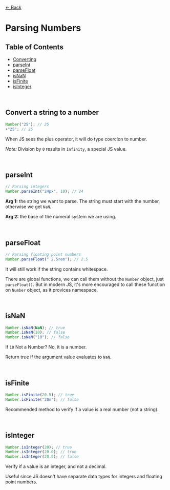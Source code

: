 [&larr; Back](./README.md)

# Parsing Numbers

## Table of Contents

- [Converting](#convert-a-string-to-a-number)
- [parseInt](#parseint)
- [parseFloat](#parsefloat)
- [isNaN](#isnan)
- [isFinite](#isfinite)
- [isInteger](#isinteger)

<br>

## Convert a string to a number

```js
Number("25"); // 25
+"25"; // 25
```

When JS sees the plus operator, it will do type coercion to number.

_Note:_ Division by `0` results in `Infinity`, a special JS value.

<br>

## parseInt

```js
// Parsing integers
Number.parseInt("24px", 10); // 24
```

**Arg 1:** the string we want to parse. The string must start with the number, otherwise we get `NaN`.

**Arg 2:** the base of the numeral system we are using.

<br>

## parseFloat

```js
// Parsing floating point numbers
Number.parseFloat(" 2.5rem"); // 2.5
```

It will still work if the string contains whitespace.

There are global functions, we can call them without the `Number` object, just `parseFloat()`. But in modern JS, it's more encouraged to call these function on `Number` object, as it provices namespace.

<br>

## isNaN

```js
Number.isNaN(NaN); // true
Number.isNaN(10); // false
Number.isNaN("10"); // false
```

If `10` Not a Number? No, it is a number.

Return true if the argument value evaluates to `NaN`.

<br>

## isFinite

```js
Number.isFinite(20.5); // true
Number.isFinite("20m"); // false
```

Recommended method to verify if a value is a real number (not a string).

<br>

## isInteger

```js
Number.isInteger(20); // true
Number.isInteger(20.0); // true
Number.isInteger(20.5); // false
```

Verify if a value is an integer, and not a decimal.

Useful since JS doesn't have separate data types for integers and floating point numbers.

<br>
